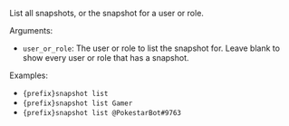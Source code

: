 List all snapshots, or the snapshot for a user or role.

Arguments:
* `user_or_role`: The user or role to list the snapshot for. Leave blank to show every user or role that has a snapshot.

Examples:
* `{prefix}snapshot list`
* `{prefix}snapshot list Gamer`
* `{prefix}snapshot list @PokestarBot#9763`
